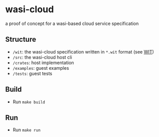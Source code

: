 # wasi-cloud
a proof of concept for a wasi-based cloud service specification

## Structure
- `/wit`: the wasi-cloud specification written in `*.wit` format (see [WIT](https://github.com/bytecodealliance/wit-bindgen/blob/main/WIT.md))
- `/src`: the wasi-cloud host cli 
- `/crates`: host implementation
- `/examples`: guest examples
- `/tests`: guest tests

## Build
- Run `make build`

## Run
- Run `make run`
